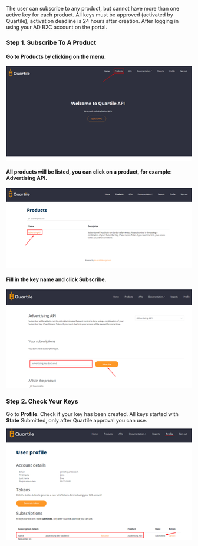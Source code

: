 The user can subscribe to any product, but cannot have more than one active key for each product.
All keys must be approved (activated by Quartile), activation deadline is 24 hours after creation.
After logging in using your AD B2C account on the portal. 

### Step 1. Subscribe To A Product

#### Go to __Products__ by clicking on the menu. 

<img src="../img/subscriber_key_00.png" alt="Login Screen">

#### All products will be listed, you can click on a product, for example: Advertising API.

<img src="../img/subscriber_key_01.png" alt="Login Screen">

#### Fill in the key name and click __Subscribe__.

<img src="../img/subscriber_key_02.png" alt="Login Screen">

### Step 2. Check Your Keys

Go to __Profile__. Check if your key has been created. All keys started with __State__ Submitted, only after Quartile approval you can use.

<img src="../img/subscriber_key_03.png" alt="Login Screen">

